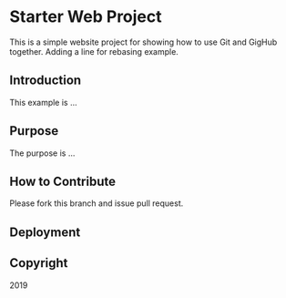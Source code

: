 # Starter Web Project

This is a simple website project for showing how to use Git and GigHub together. Adding a line for rebasing example.

## Introduction

This example is ...

## Purpose

The purpose is ...

## How to Contribute

Please fork this branch and issue pull request.

## Deployment

## Copyright

2019